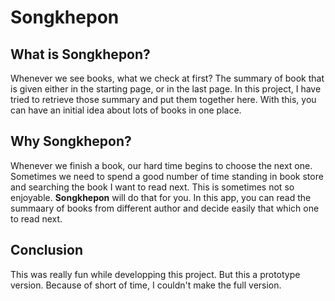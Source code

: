 # Songkhepon

## What is Songkhepon?
Whenever we see books, what we check at first? The summary of book that is given either in the starting page, or in the last page. In this project, I have tried to retrieve those summary and put them together here. With this, you can have an initial idea about lots of books in one place.

## Why Songkhepon?
Whenever we finish a book, our hard time begins to choose the next one. Sometimes we need to spend a good number of time standing in book store and searching the book I want to read next. This is sometimes not so enjoyable. **Songkhepon** will do that for you. In this app, you can read the summaary of books from different author and decide easily that which one to read next.


## Conclusion
This was really fun while developping this project. But this a prototype version. Because of short of time, I couldn't make the full version.
